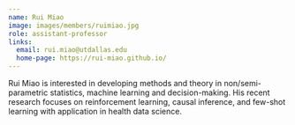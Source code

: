 ```yaml
---
name: Rui Miao
image: images/members/ruimiao.jpg
role: assistant-professor
links:
  email: rui.miao@utdallas.edu
  home-page: https://rui-miao.github.io/
---
```


Rui Miao is interested in developing methods and theory in non/semi-parametric statistics, machine learning and decision-making. His recent research focuses on reinforcement learning, causal inference, and few-shot learning with application in health data science.
